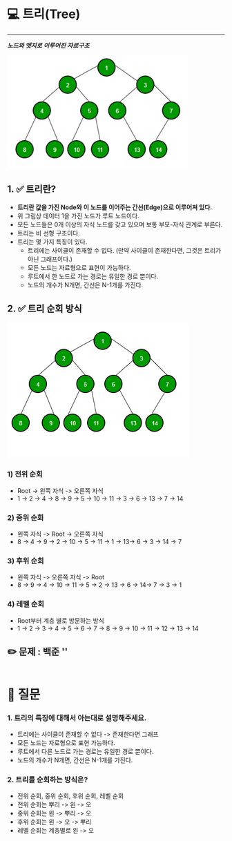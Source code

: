 # 💻 트리(Tree)

---

***노드와 엣지로 이루어진 자료구조***

![img_7.png](img/img_7.png)

## 1. ✅ 트리란?

- **트리란 값을 가진 Node와 이 노드를 이어주는 간선(Edge)으로 이루어져 있다.**
- 위 그림상 데이터 1을 가진 노드가 루트 노드이다.
- 모든 노드들은 0개 이상의 자식 노드를 갖고 있으며 보통 부모-자식 관계로 부른다.
- 트리는 비 선형 구조이다.
- 트리는 몇 가지 특징이 있다.
  - 트리에는 사이클이 존재할 수 없다. (만약 사이클이 존재한다면, 그것은 트리가 아닌 그래프이다.)
  - 모든 노드는 자료형으로 표현이 가능하다.
  - 루트에서 한 노드로 가는 경로는 유일한 경로 뿐이다.
  - 노드의 개수가 N개면, 간선은 N-1개를 가진다.

## 2. ✅ 트리 순회 방식

![img_8.png](img/img_8.png)

### 1) 전위 순회

- Root -> 왼쪽 자식 -> 오른쪽 자식
- 1 -> 2 -> 4 -> 8 -> 9 -> 5 -> 10 -> 11 -> 3 -> 6 -> 13 -> 7 -> 14

### 2) 중위 순회

- 왼쪽 자식 -> Root -> 오른쪽 자식
- 8 -> 4 -> 9 -> 2 -> 10 -> 5 -> 11 -> 1 -> 13-> 6 -> 3 -> 14 -> 7

### 3) 후위 순회

- 왼쪽 자식 -> 오른쪽 자식 -> Root
- 8 -> 9 -> 4 -> 10 -> 11 -> 5 -> 2 -> 13 -> 6 -> 14-> 7 -> 3 -> 1

### 4) 레벨 순회

- Root부터 계층 별로 방문하는 방식
- 1 -> 2 -> 3 -> 4 -> 5 -> 6 -> 7 -> 8 -> 9 -> 10 -> 11 -> 12 -> 13 -> 14

## ✏️ 문제 : 백준 ''
```java

```


# 🤔 질문

### 1. 트리의 특징에 대해서 아는대로 설명해주세요.

- 트리에는 사이클이 존재할 수 없다 -> 존재한다면 그래프
- 모든 노드는 자료형으로 표현 가능하다.
- 루트에서 다른 노드로 가는 경로는 유일한 경로 뿐이다.
- 노드의 개수가 N개면, 간선은 N-1개를 가진다.

### 2. 트리를 순회하는 방식은?

- 전위 순회, 중위 순회, 후위 순회, 레벨 순회
- 전위 순회는 뿌리 -> 왼 -> 오
- 중위 순회는 왼 -> 뿌리 -> 오
- 후위 순회는 왼 -> 오 -> 뿌리
- 레벨 순회는 계층별로 왼 -> 오 

